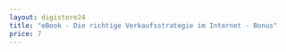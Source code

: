 ```yaml
---
layout: digistore24
title: "eBook - Die richtige Verkaufsstrategie im Internet - Bonus"
price: 7
---
```

